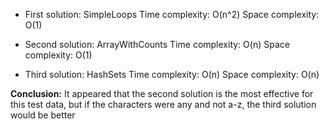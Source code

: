 - First solution: SimpleLoops
   Time complexity: O(n^2)
   Space complexity: O(1)

- Second solution: ArrayWithCounts
    Time complexity: O(n)
    Space complexity: O(1)

- Third solution: HashSets
    Time complexity: O(n)
    Space complexity: O(n)

**Conclusion:**
It appeared that the second solution is the most effective for this test data,
but if the characters were any and not a-z, the third solution would be better
